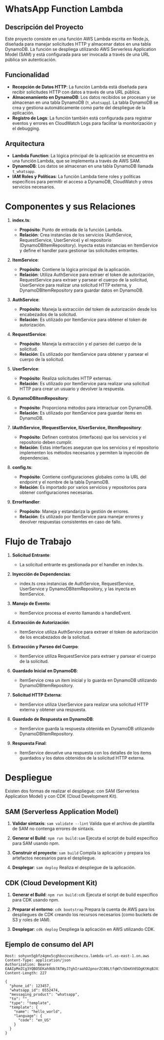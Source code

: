 # WhatsApp Function Lambda

## Descripción del Proyecto

Este proyecto consiste en una función AWS Lambda escrita en Node.js, diseñada para manejar solicitudes HTTP y almacenar datos en una tabla DynamoDB. La función se despliega utilizando AWS Serverless Application Model (SAM) y está configurada para ser invocada a través de una URL pública sin autenticación.

## Funcionalidad

- **Recepción de Datos HTTP**: La función Lambda está diseñada para recibir solicitudes HTTP con datos a través de una URL pública.
- **Almacenamiento en DynamoDB**: Los datos recibidos se procesan y se almacenan en una tabla DynamoDB (`t_whatsapp`). La tabla DynamoDB se crea y gestiona automáticamente como parte del despliegue de la aplicación.
- **Registro de Logs**: La función también está configurada para registrar eventos y errores en CloudWatch Logs para facilitar la monitorización y el debugging.

## Arquitectura

- **Lambda Function**: La lógica principal de la aplicación se encuentra en una función Lambda, que se implementa a través de AWS SAM.
- **DynamoDB**: Los datos se almacenan en una tabla DynamoDB llamada `t_whatsapp`.
- **IAM Roles y Políticas**: La función Lambda tiene roles y políticas específicos para permitir el acceso a DynamoDB, CloudWatch y otros servicios necesarios.

# Componentes y sus Relaciones

1. **index.ts**:

   - **Propósito**: Punto de entrada de la función Lambda.
   - **Relación**: Crea instancias de los servicios (AuthService, RequestService, UserService) y el repositorio (DynamoDBItemRepository). Inyecta estas instancias en ItemService y define el handler para gestionar las solicitudes entrantes.

2. **ItemService**:

   - **Propósito**: Contiene la lógica principal de la aplicación.
   - **Relación**: Utiliza AuthService para extraer el token de autorización, RequestService para extraer y parsear el cuerpo de la solicitud, UserService para realizar una solicitud HTTP externa, y DynamoDBItemRepository para guardar datos en DynamoDB.

3. **AuthService**:

   - **Propósito**: Maneja la extracción del token de autorización desde los encabezados de la solicitud.
   - **Relación**: Es utilizado por ItemService para obtener el token de autorización.

4. **RequestService**:

   - **Propósito**: Maneja la extracción y el parseo del cuerpo de la solicitud.
   - **Relación**: Es utilizado por ItemService para obtener y parsear el cuerpo de la solicitud.

5. **UserService**:

   - **Propósito**: Realiza solicitudes HTTP externas.
   - **Relación**: Es utilizado por ItemService para realizar una solicitud HTTP para crear un usuario y devolver la respuesta.

6. **DynamoDBItemRepository**:

   - **Propósito**: Proporciona métodos para interactuar con DynamoDB.
   - **Relación**: Es utilizado por ItemService para guardar items en DynamoDB.

7. **IAuthService, IRequestService, IUserService, IItemRepository**:

   - **Propósito**: Definen contratos (interfaces) que los servicios y el repositorio deben cumplir.
   - **Relación**: Estas interfaces aseguran que los servicios y el repositorio implementen los métodos necesarios y permiten la inyección de dependencias.

8. **config.ts**:

   - **Propósito**: Contiene configuraciones globales como la URL del endpoint y el nombre de la tabla DynamoDB.
   - **Relación**: Es importado por varios servicios y repositorios para obtener configuraciones necesarias.

9. **ErrorHandler**:
   - **Propósito**: Maneja y estandariza la gestión de errores.
   - **Relación**: Es utilizado por ItemService para manejar errores y devolver respuestas consistentes en caso de fallo.

# Flujo de Trabajo

1. **Solicitud Entrante**:

   - La solicitud entrante es gestionada por el handler en index.ts.

2. **Inyección de Dependencias**:

   - index.ts crea instancias de AuthService, RequestService, UserService y DynamoDBItemRepository, y las inyecta en ItemService.

3. **Manejo de Evento**:

   - ItemService procesa el evento llamando a handleEvent.

4. **Extracción de Autorización**:

   - ItemService utiliza AuthService para extraer el token de autorización de los encabezados de la solicitud.

5. **Extracción y Parseo del Cuerpo**:

   - ItemService utiliza RequestService para extraer y parsear el cuerpo de la solicitud.

6. **Guardado Inicial en DynamoDB**:

   - ItemService crea un item inicial y lo guarda en DynamoDB utilizando DynamoDBItemRepository.

7. **Solicitud HTTP Externa**:

   - ItemService utiliza UserService para realizar una solicitud HTTP externa y obtener una respuesta.

8. **Guardado de Respuesta en DynamoDB**:

   - ItemService guarda la respuesta obtenida en DynamoDB utilizando DynamoDBItemRepository.

9. **Respuesta Final**:
   - ItemService devuelve una respuesta con los detalles de los items guardados y los datos obtenidos de la solicitud HTTP externa.

# Despliegue

Existen dos formas de realizar el despliegue: con SAM (Serverless Application Model) y con CDK (Cloud Development Kit).

## SAM (Serverless Application Model)

1. **Validar sintaxis**:
   `sam validate --lint`
   Valida que el archivo de plantilla de SAM no contenga errores de sintaxis.

2. **Generar el Build**:
   `npm run build:sam`
   Ejecuta el script de build específico para SAM usando npm.

3. **Construir el proyecto**:
   `sam build`
   Compila la aplicación y prepara los artefactos necesarios para el despliegue.

4. **Desplegar**:
   `sam deploy`
   Realiza el despliegue de la aplicación.

## CDK (Cloud Development Kit)

1. **Generar el Build**:
   `npm run build:cdk`
   Ejecuta el script de build específico para CDK usando npm.

2. **Preparar el entorno**:
   `cdk bootstrap`
   Prepara la cuenta de AWS para los despliegues de CDK creando los recursos necesarios (como buckets de S3 y roles de IAM).

3. **Desplegar**:
   `cdk deploy`
   Despliega la aplicación en AWS utilizando CDK.

## Ejemplo de consumo del API

```POST / HTTP/1.1
Host: sohyvn5gbfz4gmx5cghbxccvei0wnccu.lambda-url.us-east-1.on.aws
Content-Type: application/json
Authorization: Bearer EAAIpMeZCg3YQBO5EKah9Ub7ATWyJ7ghIraahD2pnorZC80LtfqW7c5DmXVdSDgKtKqBJXiPFkMlg5PSeUYF0MWWqj9RC7zuDSDYMSxoHBzxvY8o0qzuDEwraZCfq9iVlZAhqVmGszjgKBjfvNt1GKBNiC6FZBdnNB0Bc403kasTtE9VAZCWLNTA2qtcSYXZBRBHHjMuI3ZAj1F5aZAgmpsUnmhPobmEuEWPhu9n0ZD
Content-Length: 227

{
  "phone_id": 123457,
  "whatsapp_id": 6552474,
  "messaging_product": "whatsapp",
  "to": "",
  "type": "template",
  "template": {
    "name": "hello_world",
    "language": {
      "code": "en_US"
    }
  }
}
```

